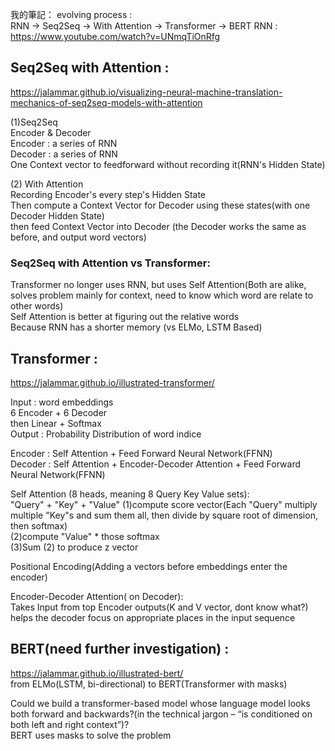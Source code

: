 我的筆記：
evolving process :  
RNN -> Seq2Seq -> With Attention -> Transformer -> BERT
RNN : https://www.youtube.com/watch?v=UNmqTiOnRfg  

## Seq2Seq with Attention : 
https://jalammar.github.io/visualizing-neural-machine-translation-mechanics-of-seq2seq-models-with-attention

(1)Seq2Seq  
Encoder & Decoder  
Encoder : a series of RNN  
Decoder : a series of RNN  
One Context vector to feedforward without recording it(RNN's Hidden State)  

(2) With Attention   
Recording Encoder's every step's Hidden State   
Then compute a Context Vector for Decoder using these states(with one Decoder Hidden State)  
then feed Context Vector into Decoder  (the Decoder works the same as before, and output word vectors)  



### Seq2Seq with Attention vs Transformer:  
Transformer no longer uses RNN, but uses Self Attention(Both are alike, solves problem mainly for context, need to know which word are relate to other words)  
Self Attention is better at figuring out the relative words  
Because RNN has a shorter memory  (vs ELMo, LSTM Based)  


## Transformer : 
https://jalammar.github.io/illustrated-transformer/  

Input : word embeddings  
6 Encoder + 6 Decoder  
then Linear + Softmax    
Output : Probability Distribution of word indice

Encoder : Self Attention + Feed Forward Neural Network(FFNN)  
Decoder : Self Attention + Encoder-Decoder Attention + Feed Forward Neural Network(FFNN) 

Self Attention (8 heads, meaning 8 Query Key Value sets):  
"Query" + "Key" + "Value"
(1)compute score vector(Each "Query" multiply multiple "Key"s and sum them all, then divide by square root of dimension, then softmax)  
(2)compute "Value" * those softmax   
(3)Sum (2) to produce z vector  

Positional Encoding(Adding a vectors before embeddings enter the encoder)  

Encoder-Decoder Attention( on Decoder):  
Takes Input from top Encoder outputs(K and V vector, dont know what?)   
helps the decoder focus on appropriate places in the input sequence  

## BERT(need further investigation) :  
https://jalammar.github.io/illustrated-bert/  
from ELMo(LSTM, bi-directional) to BERT(Transformer with masks)  
  
Could we build a transformer-based model whose language model looks both forward and backwards?(in the technical jargon – “is conditioned on both left and right context”)?  
BERT uses masks to solve the problem  


